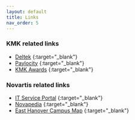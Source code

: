 ```yaml
---
layout: default
title: Links
nav_order: 5
---
```

### KMK related links
- [Deltek](https://erp.kmkconsultinginc.com/DeltekTouch/Vision/Time/)
{:target="_blank"} 
- [Paylocity](https://access.paylocity.com/)
{:target="_blank"} 
- [KMK Awards](https://www.kmkdataservices.com/awards/index.php)
{:target="_blank"} 
### Novartis related links
- [IT Service Portal](https://novartiscorp.service-now.com/itsp?id=itsp_catalog_home)
{:target="_blank"} 
- [Novapedia](https://novapedia.pharma.novartis.intra/index.php/Welcome_to_Novapedia)
{:target="_blank"} 
- [East Hanover Campus Map](https://novartiscorp.service-now.com/sys_attachment.do?sys_id=7b55aa12db664598334d87f70596192e)
{:target="_blank"} 
